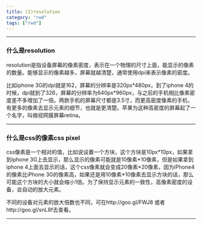 ```yaml
---
title: (2)resolution
category: "rwd"
tags: ["rwd"]
---
```


***

### 什么是resolution

resolution是指设备屏幕的像素密度，表示在一个物理的尺寸上面，能显示的像素的数量。能够显示的像素越多，屏幕就越清楚，通常使用dpi来表示像素的密度。

比如iphone 3G的dpi就是162，屏幕的分辨率是320px\*480px，到了iphone 4的时候，dpi就到了326，屏幕的分辨率为640px\*960px，与之前的手机相比像素密度差不多增加了一倍。两款手机的屏幕尺寸都是3.5寸，而更高密度像素的手机，有更多的像素去显示元素的细节，也就是更清楚。苹果为这种高密度的屏幕起了一个名字，叫做视网膜屏幕retina。

***

### 什么是css的像素css pixel

css像素是一个相对的值，比如说设置一个方块，这个方块是10px\*10px，如果拿到iphone 3G上去显示，那么显示的像素可能就是10像素\*10像素，但是如果拿到iphone 4上面去显示的话，这个css像素就会变成20像素\*20像素，因为iPhone4的像素比iPhone 3G的像素高，如果还是用10像素\*10像素去显示方块的话，那么可能这个方块的大小就会缩小1倍。为了保持显示元素的一致性，高像素密度的设备，会自动的放大元素。

不同的设备对元素的放大倍数也不同，可在http://goo.gl/FWJ8 或者http://goo.gl/snL8f去查看。

***

